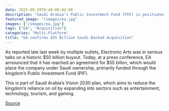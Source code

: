 ```yaml
---
date: 2025-09-29T8:40:00-04:00
description: "Saudi Arabia’s Public Investment Fund (PIF) is positioned to play a leading role in the acquisition."
featured_image: "/images/ea.jpg"
images: ["/images/ea.jpg"]
tags: ["EA", "Acquisition"]
categories: "Multi-Platform"
title: "EA confirms $55 Billion Saudi-Backed Acquisition"
---
```

As reported late last week by multiple outlets, Electronic Arts was in serious talks on a historic $50 billion buyout. Today, at a press conference, EA announced that it has reached an agreement for $55 billon, which would place the company under Saudi ownership, primarily funded through the kingdom’s Public Investment Fund (PIF).


This is part of Saudi Arabia’s Vision 2030 plan, which aims to reduce the kingdom’s reliance on oil by expanding into sectors such as entertainment, technology, tourism, and gaming.

[Source](https://www.businesswire.com/news/home/20250929186526/en/EA-Announces-Agreement-to-be-Acquired-by-PIF-Silver-Lake-and-Affinity-Partners-for-%2455-Billion)